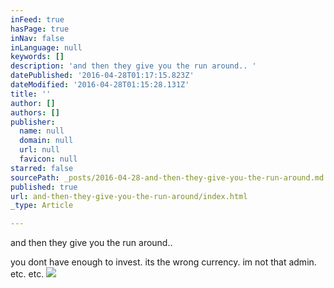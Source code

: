 ```yaml
---
inFeed: true
hasPage: true
inNav: false
inLanguage: null
keywords: []
description: 'and then they give you the run around.. '
datePublished: '2016-04-28T01:17:15.823Z'
dateModified: '2016-04-28T01:15:28.131Z'
title: ''
author: []
authors: []
publisher:
  name: null
  domain: null
  url: null
  favicon: null
starred: false
sourcePath: _posts/2016-04-28-and-then-they-give-you-the-run-around.md
published: true
url: and-then-they-give-you-the-run-around/index.html
_type: Article

---
```

and then they give you the run around.. 

you dont have enough to invest. its the wrong currency. im not that admin. etc. etc.
![](https://the-grid-user-content.s3-us-west-2.amazonaws.com/32e9b95b-863e-4e5f-b5ec-d1e4e277f139.png)